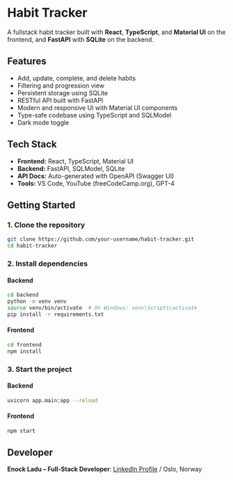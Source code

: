 # Habit Tracker

A fullstack habit tracker built with **React**, **TypeScript**, and **Material UI** on the frontend, and **FastAPI** with **SQLite** on the backend.

## Features

- Add, update, complete, and delete habits
- Filtering and progression view
- Persistent storage using SQLite
- RESTful API built with FastAPI
- Modern and responsive UI with Material UI components
- Type-safe codebase using TypeScript and SQLModel
- Dark mode toggle

## Tech Stack

- **Frontend:** React, TypeScript, Material UI
- **Backend:** FastAPI, SQLModel, SQLite
- **API Docs:** Auto-generated with OpenAPI (Swagger UI)
- **Tools:** VS Code, YouTube (freeCodeCamp.org), GPT-4

## Getting Started

### 1. Clone the repository

```bash
git clone https://github.com/your-username/habit-tracker.git
cd habit-tracker
```

### 2. Install dependencies

#### Backend

```bash
cd backend
python -m venv venv
source venv/bin/activate  # On Windows: venv\Scripts\activate
pip install -r requirements.txt
```

#### Frontend

```bash
cd frontend
npm install
```

### 3. Start the project

#### Backend

```bash
uvicorn app.main:app --reload
```

#### Frontend

```bash
npm start
```

## Developer

**Enock Ladu – Full-Stack Developer**: [LinkedIn Profile](https://www.linkedin.com/in/enock-ladu-b56b0724b/) / Oslo, Norway
